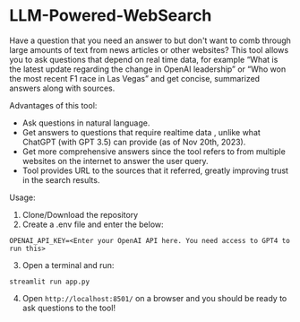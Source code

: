 # LLM-Powered-WebSearch

Have a question that you need an answer to but don't want to comb through large amounts of text from news articles or other websites? This tool allows you to ask questions that depend on real time data, for example “What is the latest update regarding the change in OpenAI leadership” or “Who won the most recent F1 race in Las Vegas” and get concise, summarized answers along with sources. 

Advantages of this tool:
- Ask questions in natural language.
- Get answers to questions that require realtime data , unlike what ChatGPT (with GPT 3.5) can provide (as of Nov 20th, 2023).
- Get more comprehensive answers since the tool refers to from multiple websites on the internet to answer the user query.
- Tool provides URL to the sources that it referred, greatly improving trust in the search results.

Usage:
1. Clone/Download the repository
2. Create a .env file and enter the below:
```
OPENAI_API_KEY=<Enter your OpenAI API here. You need access to GPT4 to run this>
```
3. Open a terminal and run:
```
streamlit run app.py
```
4. Open `http://localhost:8501/` on a browser and you should be ready to ask questions to the tool!

